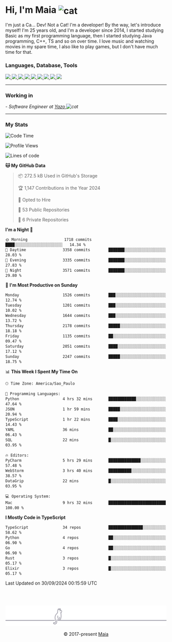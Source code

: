 <h1 align="left">Hi, I'm Maia 
<img src="https://emojis.slackmojis.com/emojis/images/1643509834/36299/black-cat.gif?1643509834" width="50" height="60" align="center"  alt="cat"/>
</h1>

I'm just a Ca... Dev! Not a Cat! I'm a developer! By the way, let's introduce myself!
I'm 25 years old, and I'm a developer since 2014, I started studying Basic as my first programming
language, then I started studying Java programming, C++, TS and so on over time.
I love music and watching movies in my spare time, I also like to play games, but I don't have much time for that.

<h3 align="left">Languages, Database, Tools</h3>
<p>
  <a href="https://www.typescriptlang.org">
    <img src="https://skillicons.dev/icons?i=ts" />
  </a>
  <a href="https://go.dev">
    <img src="https://skillicons.dev/icons?i=go" />
  </a>
  <a href="https://www.python.org">
    <img src="https://skillicons.dev/icons?i=python" />
  </a>
  <a href="https://gradle.org">
    <img src="https://skillicons.dev/icons?i=gradle" />
  </a>
  <a href="https://redis.io">
    <img src="https://skillicons.dev/icons?i=redis" />
  </a>
  <a href="https://www.mongodb.com">
    <img src="https://skillicons.dev/icons?i=mongodb" />
  </a>
  <a href="https://nodejs.org">
    <img src="https://skillicons.dev/icons?i=nodejs" />
  </a>
  <a href="https://www.javascript.com">
    <img src="https://skillicons.dev/icons?i=js" />
  </a>
  <a href="https://www.docker.com">
    <img src="https://skillicons.dev/icons?i=docker" />
  </a>
</p>

<hr/>

<h3>Working in</h3>

<p><em> - Software Engineer at <a href="[https://pdasolucoes.com.br](https://yazo.com.br/)">Yazo
</a><img src="https://media.giphy.com/media/WUlplcMpOCEmTGBtBW/giphy.gif" width="30" alt="cat"> 
</em></p>

<hr/>

### My Stats

<!--START_SECTION:waka-->
![Code Time](http://img.shields.io/badge/Code%20Time-4%2C673%20hrs%2043%20mins-blue)

![Profile Views](http://img.shields.io/badge/Profile%20Views-0-blue)

![Lines of code](https://img.shields.io/badge/From%20Hello%20World%20I%27ve%20Written-3.8%20million%20lines%20of%20code-blue)

**🐱 My GitHub Data** 

> 📦 272.5 kB Used in GitHub's Storage 
 > 
> 🏆 1,147 Contributions in the Year 2024
 > 
> 💼 Opted to Hire
 > 
> 📜 53 Public Repositories 
 > 
> 🔑 6 Private Repositories 
 > 
**I'm a Night 🦉** 

```text
🌞 Morning                1718 commits        ████░░░░░░░░░░░░░░░░░░░░░   14.34 % 
🌆 Daytime                3358 commits        ███████░░░░░░░░░░░░░░░░░░   28.03 % 
🌃 Evening                3335 commits        ███████░░░░░░░░░░░░░░░░░░   27.83 % 
🌙 Night                  3571 commits        ███████░░░░░░░░░░░░░░░░░░   29.80 % 
```
📅 **I'm Most Productive on Sunday** 

```text
Monday                   1526 commits        ███░░░░░░░░░░░░░░░░░░░░░░   12.74 % 
Tuesday                  1201 commits        ███░░░░░░░░░░░░░░░░░░░░░░   10.02 % 
Wednesday                1644 commits        ███░░░░░░░░░░░░░░░░░░░░░░   13.72 % 
Thursday                 2178 commits        █████░░░░░░░░░░░░░░░░░░░░   18.18 % 
Friday                   1135 commits        ██░░░░░░░░░░░░░░░░░░░░░░░   09.47 % 
Saturday                 2051 commits        ████░░░░░░░░░░░░░░░░░░░░░   17.12 % 
Sunday                   2247 commits        █████░░░░░░░░░░░░░░░░░░░░   18.75 % 
```


📊 **This Week I Spent My Time On** 

```text
🕑︎ Time Zone: America/Sao_Paulo

💬 Programming Languages: 
Python                   4 hrs 32 mins       ████████████░░░░░░░░░░░░░   47.64 % 
JSON                     1 hr 59 mins        █████░░░░░░░░░░░░░░░░░░░░   20.94 % 
TypeScript               1 hr 22 mins        ████░░░░░░░░░░░░░░░░░░░░░   14.43 % 
YAML                     36 mins             ██░░░░░░░░░░░░░░░░░░░░░░░   06.43 % 
SQL                      22 mins             █░░░░░░░░░░░░░░░░░░░░░░░░   03.95 % 

🔥 Editors: 
PyCharm                  5 hrs 29 mins       ██████████████░░░░░░░░░░░   57.48 % 
WebStorm                 3 hrs 40 mins       ██████████░░░░░░░░░░░░░░░   38.57 % 
DataGrip                 22 mins             █░░░░░░░░░░░░░░░░░░░░░░░░   03.95 % 

💻 Operating System: 
Mac                      9 hrs 32 mins       █████████████████████████   100.00 % 
```

**I Mostly Code in TypeScript** 

```text
TypeScript               34 repos            ███████████████░░░░░░░░░░   58.62 % 
Python                   4 repos             ██░░░░░░░░░░░░░░░░░░░░░░░   06.90 % 
Go                       4 repos             ██░░░░░░░░░░░░░░░░░░░░░░░   06.90 % 
Rust                     3 repos             █░░░░░░░░░░░░░░░░░░░░░░░░   05.17 % 
Elixir                   3 repos             █░░░░░░░░░░░░░░░░░░░░░░░░   05.17 % 
```




 Last Updated on 30/09/2024 00:15:59 UTC
<!--END_SECTION:waka-->


<br/>
<br/>

<p align="center"><img src="https://raw.githubusercontent.com/gabrielmaialva33/gabrielmaialva33/master/assets/gray0_ctp_on_line.svg?sanitize=true" /></p>
<p align="center">&copy; 2017-present <a href="https://github.com/gabrielmaialva33/" target="_blank">Maia</a>
